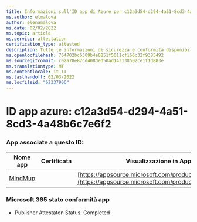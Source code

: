 ```yaml
---
title: Informazioni sull'ID app di Azure per c12a3d54-d294-4a51-8cd3-4a48b6c7e6f2
ms.author: elmalova
author: elenamalova
ms.date: 02/02/2022
ms.topic: article
ms.service: attestation
certification_type: attested
description: Tutte le informazioni di sicurezza e conformità disponibili per c12a3d54-d294-4a51-8cd3-4a48b6c7e6f2.
ms.openlocfilehash: 764702bc6309b4e0851f5011cf166c32f9385492
ms.sourcegitcommit: c02a78e87cd408ded50ad143138502ce1f1d883e
ms.translationtype: MT
ms.contentlocale: it-IT
ms.lasthandoff: 02/03/2022
ms.locfileid: "62337906"
---
```

# <a name="azure-app-id-c12a3d54-d294-4a51-8cd3-4a48b6c7e6f2"></a>ID app azure: c12a3d54-d294-4a51-8cd3-4a48b6c7e6f2


### <a name="apps-associated-with-this-id"></a>App associate a questo ID:
| **Nome app** | **Certificata** | **Visualizzazione in AppSource** |
|--------------|---------------|-----------------------|
| [MindMup](https://docs.microsoft.com/microsoft-365-app-certification/forward/WA200001759) |  | [https://appsource.microsoft.com/product/office/WA200001759](https://appsource.microsoft.com/product/office/WA200001759) |

### <a name="microsoft-365-app-compliance-status"></a>Microsoft 365 stato conformità app
- Publisher Attestaton Status: Completed
